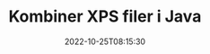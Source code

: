 ---
############################# Static ############################
layout: "auto-gen-merger"
date: 2022-10-25T08:15:30
draft: false
otherformats: ppsx ppt pptx rtf tex vdx vsdm vsdx vssm vssx vstm vstx vsx vtx xlam xls

############################# Head ############################
head_title: "Kombiner XPS filer via Java & J2SE Documents Merger API"
head_description: "Kombiner flere XPS filer i Java ved hjælp af documents merger API med alle data, stil og formatering som kildedokumenter."

############################# Header ############################
title: "Kombiner XPS filer i Java"
description: "Kombiner XPS med et par linjer med Java-kode."
bg_image: "https://cms.admin.containerize.com/templates/aspose/App_Themes/V3/images/bg/header1.png"
bg_overlay: false
button:
    enable: true
    icon: "fas fa-arrow-down"
    label: "Download gratis prøveversion"
    link: "https://downloads.groupdocs.com/merger/java"

############################# SubMenu ############################
submenu:
    enable: true

    left:
        img_alt: "GroupDocs.Merger for Java"
        image: "https://cms.admin.containerize.com/templates/groupdocs/images/product-logos/90x90-noborder/groupdocs-merger-java.png"
        product: "GroupDocs.Merger"
        platform: "Java"

    middle:
        button:

            # button loop
            - link: "https://apireference.groupdocs.com/merger/java"
              text: "API-reference"

            # button loop
            - link: "https://github.com/groupdocs-merger"
              text: "Kode eksempler"

            # button loop
            - link: "https://products.groupdocs.app/merger/family"
              text: "Live demoer"

            # button loop
            - link: "https://purchase.groupdocs.com/pricing/merger/java"
              text: "Prissætning"

    right:
        link_download: "https://downloads.groupdocs.com/merger"
        link_learn: "https://docs.groupdocs.com/merger/java"
        link_buy: "https://purchase.groupdocs.com"

############################# About ############################
about:
    enable: true
    title: "Om GroupDocs.Merger for Java API"
    content: |
        [GroupDocs.Merger for Java](/da/merger/java/) giver en bekvem løsning til at kombinere flere PDF, Microsoft Office (Word, Excel, PowerPoint, OneNote), OpenDocument, HTML, billeder og mange andre dokumenter i en enkelt fil i Java-applikationer. GroupDocs.Merger vil spare dig for mange kræfter, da du har lov til at kombinere XPS dokumenter - der er ingen grund til at installere tredjepartssoftware, desktop-applikationer eller plugins. Nu er det unødvendigt at spilde din tid og kombinere filer manuelt! GroupDocs mission er at levere den bedste kvalitet og forenkle dokumentbehandlingsarbejdsgange.
        
        GroupDocs.Merger API er det rigtige valg til virksomhedsløsninger, som har brug for filkombinerende funktioner. Disse API'er er godt understøttet på alle større operativsystemer og platforme, inklusive J2SE 7.0 (1.7), J2SE 8.0 (1.8), Java 10.

############################# Steps ############################
steps:
    enable: true
    title_left: "Kombiner flere XPS filer i Java"
    content_left: |
        [GroupDocs.Merger for Java](/da/merger/java/) gør det nemt for Java-udviklere at kombinere flere XPS-filer ved at implementere nogle få nemme trin.
        
        * Opret en forekomst af **Merger** og videregiv kildedokumentstien som en konstruktørparameter.
        * Ring til **Join** i klassen **Merger** og bestå den anden kildedokumentsti.
        * Ring til **Save** af klassen **Merger** for at gemme det flettede dokument.

    title_right: "Systemkrav"
    content_right: |
        GroupDocs.Merger for Java API'er understøttes på alle større platforme og operativsystemer. Før du udfører koden nedenfor, skal du sørge for, at du har følgende forudsætninger installeret på dit system.

        * Operativsystemer: Microsoft Windows, Linux, MacOS
        * Udviklingsmiljøer: NetBeans, IntelliJ IDEA, Eclipse
        * Rammer: J2SE 7.0 (1.7), J2SE 8.0 (1.8), Java 10
        * Download den seneste version af GroupDocs.Merger for Java fra [Maven](https://repository.groupdocs.com/webapp/#/artifacts/browse/tree/General/repo/com/groupdocs/groupdocs-merger)
         
    code: |
     {{% merger/additional-styles %}}
     {{< merger/code-merger title="Hvordan man kombinerer XPS filer ved hjælp af Java eksempelkode">}}

        ```java    
        // Kombiner XPS filer ved hjælp af GroupDocs.Merger for Java API
        // Instantiér fusion med input XPS dokument
        Merger merger = new Merger("input_1.xps");

        // Kald join-metoden for Merger-klasseinstansen og videregiv den anden kildedokumentsti
        merger.join("input_2.xps");
    
        // Kald gemmemetode for Merger-klasseforekomst for at gemme flettet dokument
        merger.save("merged-file.xps"); 
        ```
     {{< /merger/code-merger >}}

############################# Demos ############################
demos:
    enable: true
    title: "Live-demoer - Online-app til at kombinere dokumenter"
    content: |
       Kombiner mere end én XPS-fil lige nu ved at besøge webstedet [GroupDocs.Merger Live Demos](https://products.groupdocs.app/merger/family).
       Live-demoen har følgende fordele.
        
############################# About Formats ############################
about_formats:
    enable: true

############################# More Formats ############################
more_formats:
    enable: true
    title: "Sammenfletning af andre dokumentformater"
    content: |
        Java dokumenterer fusions-API til filformater og billeder. Kombiner nogle af de populære dokumentformater som angivet nedenfor.

############################# Back to top ###############################
back_to_top:
    enable: true
---